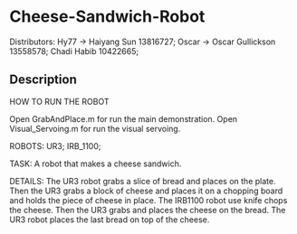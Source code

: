 # Cheese-Sandwich-Robot

Distributors: Hy77 -> Haiyang Sun 13816727; Oscar -> Oscar Gullickson 13558578; Chadi Habib 10422665;
## Description
HOW TO RUN THE ROBOT

Open GrabAndPlace.m for run the main demonstration.
Open Visual_Servoing.m for run the visual servoing.


ROBOTS: 
       UR3;
       IRB_1100;
       
TASK: 
A robot that makes a cheese sandwich. 

DETAILS: 
The UR3 robot grabs a slice of bread and places on the plate. Then the UR3 grabs a block of cheese and places it on a chopping board and holds the piece of cheese in place. The IRB1100 robot use knife chops the cheese. Then the UR3 grabs and places the cheese on the bread. The UR3 robot places the last bread on top of the cheese.


